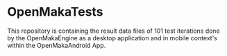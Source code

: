 # OpenMakaTests

This repository is containing the result data files of 101 test iterations done by the OpenMakaEngine as a desktop application and in mobile context's within the OpenMakaAndroid App.
